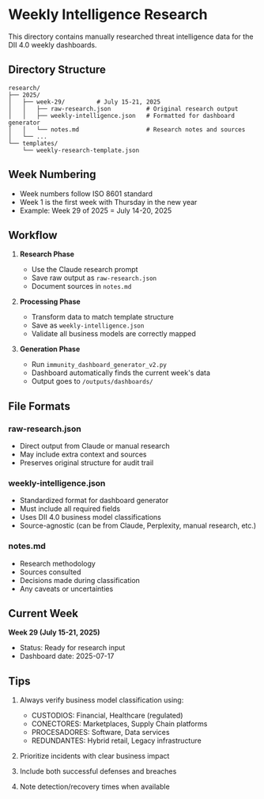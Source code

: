 # Weekly Intelligence Research

This directory contains manually researched threat intelligence data for the DII 4.0 weekly dashboards.

## Directory Structure

```
research/
├── 2025/
│   ├── week-29/         # July 15-21, 2025
│   │   ├── raw-research.json          # Original research output
│   │   ├── weekly-intelligence.json   # Formatted for dashboard generator
│   │   └── notes.md                   # Research notes and sources
│   └── ...
└── templates/
    └── weekly-research-template.json
```

## Week Numbering

- Week numbers follow ISO 8601 standard
- Week 1 is the first week with Thursday in the new year
- Example: Week 29 of 2025 = July 14-20, 2025

## Workflow

1. **Research Phase**
   - Use the Claude research prompt
   - Save raw output as `raw-research.json`
   - Document sources in `notes.md`

2. **Processing Phase**
   - Transform data to match template structure
   - Save as `weekly-intelligence.json`
   - Validate all business models are correctly mapped

3. **Generation Phase**
   - Run `immunity_dashboard_generator_v2.py`
   - Dashboard automatically finds the current week's data
   - Output goes to `/outputs/dashboards/`

## File Formats

### raw-research.json
- Direct output from Claude or manual research
- May include extra context and sources
- Preserves original structure for audit trail

### weekly-intelligence.json
- Standardized format for dashboard generator
- Must include all required fields
- Uses DII 4.0 business model classifications
- Source-agnostic (can be from Claude, Perplexity, manual research, etc.)

### notes.md
- Research methodology
- Sources consulted
- Decisions made during classification
- Any caveats or uncertainties

## Current Week

**Week 29 (July 15-21, 2025)**
- Status: Ready for research input
- Dashboard date: 2025-07-17

## Tips

1. Always verify business model classification using:
   - CUSTODIOS: Financial, Healthcare (regulated)
   - CONECTORES: Marketplaces, Supply Chain platforms
   - PROCESADORES: Software, Data services
   - REDUNDANTES: Hybrid retail, Legacy infrastructure

2. Prioritize incidents with clear business impact
3. Include both successful defenses and breaches
4. Note detection/recovery times when available
